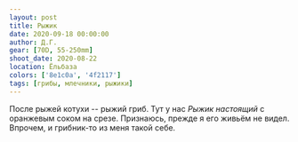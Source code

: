 ```yaml
---
layout: post
title: Рыжик
date: 2020-09-18 00:00:00
author: Д.Г.
gear: [70D, 55-250mm]
shoot_date: 2020-08-22
location: Ёльбаза
colors: ['8e1c0a', '4f2117']
tags: [грибы, млечники, рыжики]
---
```

После рыжей котухи -- рыжий гриб. Тут у нас _Рыжик настоящий_ с оранжевым соком на срезе. Признаюсь, прежде я его живьём не видел. Впрочем, и грибник-то из меня такой себе.
